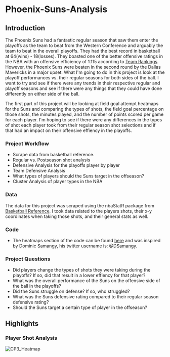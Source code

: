 # Phoenix-Suns-Analysis

## Introduction

The Phoenix Suns had a fantastic regular season that saw them enter the playoffs as the team to beat from the Western Conference and arguably the team to beat in the overall playoffs. They had the best record in basketball at 64(wins) - 18(losses). They boasted one of the better offensive ratings in the NBA with an offensive efficiency of 1.115 according to [Team Rankings](https://www.teamrankings.com/nba/stat/offensive-efficiency). However, the Phoenix Suns were beaten in the second round by the Dallas Mavericks in a major upset. What I'm going to do in this project is look at the playoff performances vs. their regular seasons for both sides of the ball. I want to try and see if there were any trends in their respective regular and playoff seasons and see if there were any things that they could have done differently on either side of the ball.

The first part of this project will be looking at field goal attempt heatmaps for the Suns and comparing the types of shots, the field goal percentage on those shots, the minutes played, and the number of points scored per game for each player. I'm hoping to see if there were any differences in the types of shot each player took from their regular season shot selections and if that had an impact on their offensive effiency in the playoffs.

### Project Workflow
- Scrape data from basketball reference. 
- Regular vs. Postseason shot analysis
- Defensive Analysis for the playoffs player by player
- Team Defensive Analysis
- What types of players should the Suns target in the offseason?
- Cluster Analysis of player types in the NBA

### Data
The data for this project was scraped using the nbaStatR package from [Basketball Reference](https://www.basketball-reference.com/). I took data related to the players shots, their x-y coordinates when taking those shots, and their general stats as well. 

### Code
- The heatmaps section of the code can be found [here](https://github.com/Drewsky33/Phoenix-Suns-Analysis/blob/main/ShotHeatmaps/PHXHeatmaps.Rmd) and was inspired by Dominic Samangy, his twitter username is: [@DSamangy](https://twitter.com/DSamangy).

### Project Questions
- Did players change the types of shots they were taking during the playoffs? If so, did that result in a lower effiency for that player?
- What was the overall performance of the Suns on the offensive side of the ball in the playoffs?
- Did the Suns struggle on defense? If so, who struggled?
- What was the Suns defensive rating compared to their regular season defensive rating?
- Should the Suns target a certain type of player in the offseason?

## Highlights

### Player Shot Analysis

![CP3_Heatmap](https://user-images.githubusercontent.com/77873198/172489831-1c2711de-7d9e-4540-85b2-02edd525634c.png)
